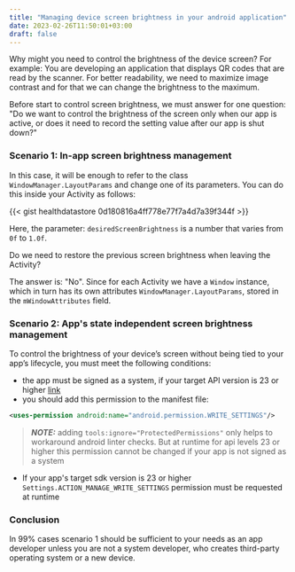 ```yaml
---
title: "Managing device screen brightness in your android application"
date: 2023-02-26T11:50:01+03:00
draft: false
---
```


Why might you need to control the brightness of the device screen? For example: You are developing an application that displays QR codes that are read by the scanner. For better readability, we need to maximize image contrast and for that we can change the brightness to the maximum.

Before start to control screen brightness, we must answer for one question: "Do we want to control the brightness of the screen only when our app is active, or does it need to record the setting value after our app is shut down?"

### Scenario 1: In-app screen brightness management

In this case, it will be enough to refer to the class `WindowManager.LayoutParams` and change one of its parameters. You can do this inside your Activity as follows:

{{< gist healthdatastore 0d180816a4ff778e77f7a4d7a39f344f >}}

Here, the parameter: `desiredScreenBrightness` is a number that varies from `0f` to `1.0f`.

Do we need to restore the previous screen brightness when leaving the Activity?

The answer is: "No". Since for each Activity we have a `Window` instance, which in turn has its own attributes `WindowManager.LayoutParams`, stored in the `mWindowAttributes` field.

### Scenario 2: App's state independent screen brightness management

To control the brightness of your device’s screen without being tied to your app’s lifecycle, you must meet the following conditions:

- the app must be signed as a system, if your target API version is 23 or higher [link](https://developer.android.com/guide/topics/permissions/overview#signature)
- you should add this permission to the manifest file:

``` xml
<uses-permission android:name="android.permission.WRITE_SETTINGS"/>
```

> ***NOTE:*** adding `tools:ignore="ProtectedPermissions"` only helps to workaround android linter checks. But at runtime for api levels 23 or higher this permission cannot be changed if your app is not signed as a system

- If your app's target sdk version is 23 or higher `Settings.ACTION_MANAGE_WRITE_SETTINGS` permission must be requested at runtime

### Conclusion

In 99% cases scenario 1 should be sufficient to your needs as an app developer unless you are not a system developer, who creates third-party operating system or a new device.
